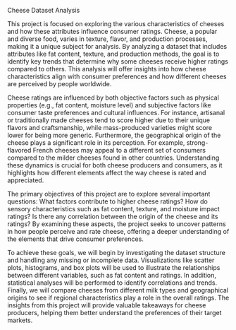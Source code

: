 Cheese Dataset Analysis

This project is focused on exploring the various characteristics of cheeses and how these attributes influence consumer ratings. Cheese, a popular and diverse food, varies in texture, flavor, and production processes, making it a unique subject for analysis. By analyzing a dataset that includes attributes like fat content, texture, and production methods, the goal is to identify key trends that determine why some cheeses receive higher ratings compared to others. This analysis will offer insights into how cheese characteristics align with consumer preferences and how different cheeses are perceived by people worldwide.

Cheese ratings are influenced by both objective factors such as physical properties (e.g., fat content, moisture level) and subjective factors like consumer taste preferences and cultural influences. For instance, artisanal or traditionally made cheeses tend to score higher due to their unique flavors and craftsmanship, while mass-produced varieties might score lower for being more generic. Furthermore, the geographical origin of the cheese plays a significant role in its perception. For example, strong-flavored French cheeses may appeal to a different set of consumers compared to the milder cheeses found in other countries. Understanding these dynamics is crucial for both cheese producers and consumers, as it highlights how different elements affect the way cheese is rated and appreciated.

The primary objectives of this project are to explore several important questions: What factors contribute to higher cheese ratings? How do sensory characteristics such as fat content, texture, and moisture impact ratings? Is there any correlation between the origin of the cheese and its ratings? By examining these aspects, the project seeks to uncover patterns in how people perceive and rate cheese, offering a deeper understanding of the elements that drive consumer preferences.


To achieve these goals, we will begin by investigating the dataset structure and handling any missing or incomplete data. Visualizations like scatter plots, histograms, and box plots will be used to illustrate the relationships between different variables, such as fat content and ratings. In addition, statistical analyses will be performed to identify correlations and trends. Finally, we will compare cheeses from different milk types and geographical origins to see if regional characteristics play a role in the overall ratings. The insights from this project will provide valuable takeaways for cheese producers, helping them better understand the preferences of their target markets.
